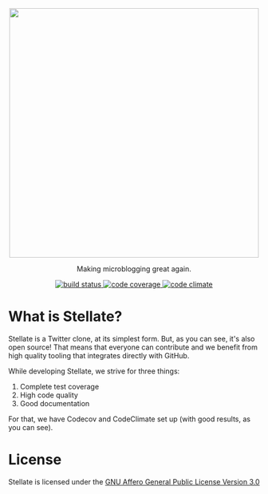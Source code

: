 <div align='center'>
  <img width=500px src='http://i.imgur.com/WcgueAG.png'>
</div>

<p align='center'>
  Making microblogging great again.
</p>

<p align='center'>
  <a href='https://travis-ci.org/pixeldesu/stellate'>
    <img src='https://travis-ci.org/pixeldesu/stellate.svg?branch=master'
         alt='build status'>
  </a>
  <a href='https://codecov.io/github/pixeldesu/stellate?branch=master'>
    <img src='https://codecov.io/github/pixeldesu/stellate/coverage.svg?branch=master'
         alt='code coverage'>
  </a>
  <a href='https://codeclimate.com/github/pixeldesu/stellate'>
    <img src='https://codeclimate.com/github/pixeldesu/stellate/badges/gpa.svg'
         alt='code climate'>
  </a>
</p>

# What is Stellate?

Stellate is a Twitter clone, at its simplest form. But, as you can see, it's
also open source! That means that everyone can contribute and we benefit from
high quality tooling that integrates directly with GitHub.

While developing Stellate, we strive for three things:

1. Complete test coverage
2. High code quality
3. Good documentation

For that, we have Codecov and CodeClimate set up (with good results, as you can
see).

# License

Stellate is licensed under the [GNU Affero General Public License Version 3.0](https://github.com/stellate/stellate/blob/master/LICENSE)
